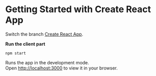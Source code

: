 # Getting Started with Create React App

Switch the branch  [Create React App](https://github.com/bappasahabapi/Thakurgaon-Portal-UI/tree/1.1-google-sign-in).


**Run the client part**

    npm start

Runs the app in the development mode.\
Open [http://localhost:3000](http://localhost:3000) to view it in your browser.
